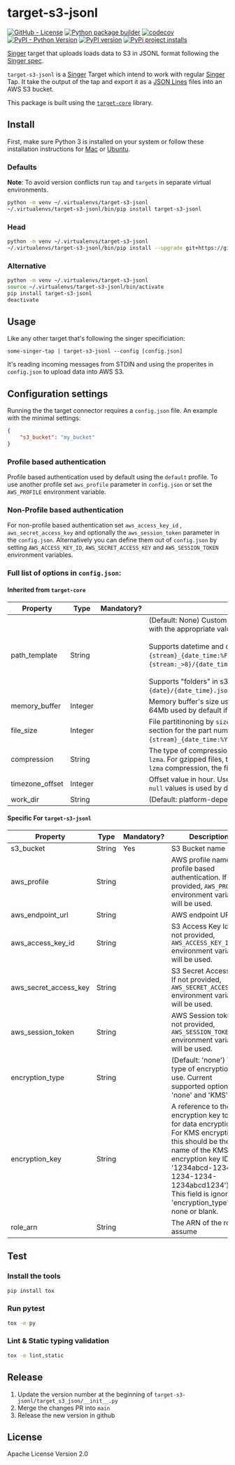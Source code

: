# target-s3-jsonl

[![GitHub - License](https://img.shields.io/github/license/ome9ax/target-s3-jsonl?color=blue)](https://github.com/ome9ax/target-s3-jsonl/blob/main/LICENSE)
[![Python package builder](https://github.com/ome9ax/target-s3-jsonl/workflows/Python%20package/badge.svg)](https://github.com/ome9ax/target-s3-jsonl/actions)
[![codecov](https://codecov.io/gh/ome9ax/target-s3-jsonl/branch/main/graph/badge.svg?token=KV0cn4jKs2)](https://codecov.io/gh/ome9ax/target-s3-jsonl)
[![PyPI - Python Version](https://img.shields.io/pypi/pyversions/target-s3-jsonl.svg)](https://pypi.org/project/target-s3-jsonl)
[![PyPI version](https://badge.fury.io/py/target-s3-jsonl.svg)](https://badge.fury.io/py/target-s3-jsonl)
[![PyPi project installs](https://img.shields.io/pypi/dm/target-s3-jsonl.svg?maxAge=2592000&label=installs&color=%2327B1FF)](https://pypistats.org/packages/target-s3-jsonl)

[Singer](https://www.singer.io/) target that uploads loads data to S3 in JSONL format
following the [Singer spec](https://github.com/singer-io/getting-started/blob/master/docs/SPEC.md).

`target-s3-jsonl` is a [Singer](https://singer.io) Target which intend to work with regular [Singer](https://singer.io) Tap. It take the output of the tap and export it as a [JSON Lines](http://jsonlines.org/) files into an AWS S3 bucket.

This package is built using the [`target-core`](https://gitlab.com/singer-core/target-core) library.

## Install

First, make sure Python 3 is installed on your system or follow these
installation instructions for [Mac](http://docs.python-guide.org/en/latest/starting/install3/osx/) or
[Ubuntu](https://www.digitalocean.com/community/tutorials/how-to-install-python-3-and-set-up-a-local-programming-environment-on-ubuntu-16-04).

### Defaults
**Note**: To avoid version conflicts run `tap` and `targets` in separate virtual environments.

```bash
python -m venv ~/.virtualenvs/target-s3-jsonl
~/.virtualenvs/target-s3-jsonl/bin/pip install target-s3-jsonl
```

### Head
```bash
python -m venv ~/.virtualenvs/target-s3-jsonl
~/.virtualenvs/target-s3-jsonl/bin/pip install --upgrade git+https://github.com/ome9ax/target-s3-jsonl.git@main
```

### Alternative
```bash
python -m venv ~/.virtualenvs/target-s3-jsonl
source ~/.virtualenvs/target-s3-jsonl/bin/activate
pip install target-s3-jsonl
deactivate
```

## Usage

Like any other target that's following the singer specificiation:

`some-singer-tap | target-s3-jsonl --config [config.json]`

It's reading incoming messages from STDIN and using the properites in `config.json` to upload data into AWS S3.

## Configuration settings

Running the the target connector requires a `config.json` file. An example with the minimal settings:

```json
{
    "s3_bucket": "my_bucket"
}
```

### Profile based authentication

Profile based authentication used by default using the `default` profile. To use another profile set `aws_profile` parameter in `config.json` or set the `AWS_PROFILE` environment variable.

### Non-Profile based authentication

For non-profile based authentication set `aws_access_key_id` , `aws_secret_access_key` and optionally the `aws_session_token` parameter in the `config.json`. Alternatively you can define them out of `config.json` by setting `AWS_ACCESS_KEY_ID`, `AWS_SECRET_ACCESS_KEY` and `AWS_SESSION_TOKEN` environment variables.

### Full list of options in `config.json`:

#### Inherited from `target-core`

| Property                            | Type    | Mandatory? | Description                                                   |
|-------------------------------------|---------|------------|---------------------------------------------------------------|
| path_template                   | String  |            | (Default: None) Custom naming convention of the s3 key. Replaces tokens `stream`, and `date_time` with the appropriate values.<br><br>Supports datetime and other python advanced string formatting e.g. `{stream}_{date_time:%FT%T.%f}.jsonl` or `{stream:_>8}/{date_time:%Y}/{date_time:%m}/{date_time:%d}/{date_time:%Y%m%d_%H%M%S_%f}.json`.<br><br>Supports "folders" in s3 keys e.g. `my_folder/my_sub_folder/{stream}/export_date={date}/{date_time}.json`. |
| memory_buffer                       | Integer |            | Memory buffer's size used for non partitioned files before storing the data into the temporary file. 64Mb used by default if unspecified. |
| file_size                           | Integer |            | File partitinoning by `size_limit`. File parts will be created. The `path_template` must contain a part section for the part number. Example `"path_template": "{stream}_{date_time:%Y%m%d_%H%M%S}_part_{part:0>3}.json"`. |
| compression                         | String  |            | The type of compression to apply before uploading. Supported options are `none` (default), `gzip`, and `lzma`. For gzipped files, the file extension will automatically be changed to `.json.gz` for all files. For `lzma` compression, the file extension will automatically be changed to `.json.xz` for all files. |
| timezone_offset                     | Integer |            | Offset value in hour. Use offset `0` hours is you want the `path_template` to use `utc` time zone. The `null` values is used by default. |
| work_dir                            | String  |            | (Default: platform-dependent) Directory for temporary JSONL files with RECORD messages. |

#### Specific For `target-s3-jsonl`

| Property                            | Type    | Mandatory? | Description                                                   |
|-------------------------------------|---------|------------|---------------------------------------------------------------|
| s3_bucket                           | String  | Yes        | S3 Bucket name                                                |
| aws_profile                         | String  |            | AWS profile name for profile based authentication. If not provided, `AWS_PROFILE` environment variable will be used. |
| aws_endpoint_url                    | String  |            | AWS endpoint URL. |
| aws_access_key_id                   | String  |            | S3 Access Key Id. If not provided, `AWS_ACCESS_KEY_ID` environment variable will be used. |
| aws_secret_access_key               | String  |            | S3 Secret Access Key. If not provided, `AWS_SECRET_ACCESS_KEY` environment variable will be used. |
| aws_session_token                   | String  |            | AWS Session token. If not provided, `AWS_SESSION_TOKEN` environment variable will be used. |
| encryption_type                     | String  |            | (Default: 'none') The type of encryption to use. Current supported options are: 'none' and 'KMS'. |
| encryption_key                      | String  |            | A reference to the encryption key to use for data encryption. For KMS encryption, this should be the name of the KMS encryption key ID (e.g. '1234abcd-1234-1234-1234-1234abcd1234'). This field is ignored if 'encryption_type' is none or blank. |
| role_arn                            | String  |            | The ARN of the role to assume |

## Test
### Install the tools
```bash
pip install tox
```

### Run pytest
```bash
tox -e py
```

### Lint & Static typing validation
```bash
tox -e lint,static
```

## Release
1. Update the version number at the beginning of `target-s3-jsonl/target_s3_json/__init__.py`
2. Merge the changes PR into `main`
3. Release the new version in github

## License

Apache License Version 2.0
